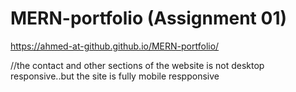 # MERN-portfolio (Assignment 01)

https://ahmed-at-github.github.io/MERN-portfolio/

//the contact and other sections of the website is not desktop responsive..but the site is fully mobile respponsive
